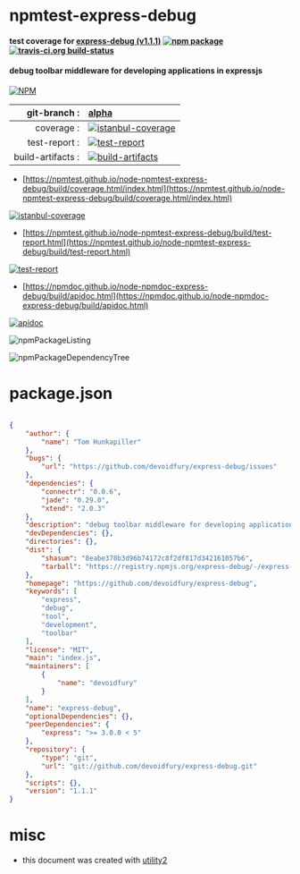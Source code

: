 # npmtest-express-debug

#### test coverage for  [express-debug (v1.1.1)](https://github.com/devoidfury/express-debug)  [![npm package](https://img.shields.io/npm/v/npmtest-express-debug.svg?style=flat-square)](https://www.npmjs.org/package/npmtest-express-debug) [![travis-ci.org build-status](https://api.travis-ci.org/npmtest/node-npmtest-express-debug.svg)](https://travis-ci.org/npmtest/node-npmtest-express-debug)

#### debug toolbar middleware for developing applications in expressjs

[![NPM](https://nodei.co/npm/express-debug.png?downloads=true&downloadRank=true&stars=true)](https://www.npmjs.com/package/express-debug)

| git-branch : | [alpha](https://github.com/npmtest/node-npmtest-express-debug/tree/alpha)|
|--:|:--|
| coverage : | [![istanbul-coverage](https://npmtest.github.io/node-npmtest-express-debug/build/coverage.badge.svg)](https://npmtest.github.io/node-npmtest-express-debug/build/coverage.html/index.html)|
| test-report : | [![test-report](https://npmtest.github.io/node-npmtest-express-debug/build/test-report.badge.svg)](https://npmtest.github.io/node-npmtest-express-debug/build/test-report.html)|
| build-artifacts : | [![build-artifacts](https://npmtest.github.io/node-npmtest-express-debug/glyphicons_144_folder_open.png)](https://github.com/npmtest/node-npmtest-express-debug/tree/gh-pages/build)|

- [https://npmtest.github.io/node-npmtest-express-debug/build/coverage.html/index.html](https://npmtest.github.io/node-npmtest-express-debug/build/coverage.html/index.html)

[![istanbul-coverage](https://npmtest.github.io/node-npmtest-express-debug/build/screenCapture.buildCi.browser.%252Ftmp%252Fbuild%252Fcoverage.lib.html.png)](https://npmtest.github.io/node-npmtest-express-debug/build/coverage.html/index.html)

- [https://npmtest.github.io/node-npmtest-express-debug/build/test-report.html](https://npmtest.github.io/node-npmtest-express-debug/build/test-report.html)

[![test-report](https://npmtest.github.io/node-npmtest-express-debug/build/screenCapture.buildCi.browser.%252Ftmp%252Fbuild%252Ftest-report.html.png)](https://npmtest.github.io/node-npmtest-express-debug/build/test-report.html)

- [https://npmdoc.github.io/node-npmdoc-express-debug/build/apidoc.html](https://npmdoc.github.io/node-npmdoc-express-debug/build/apidoc.html)

[![apidoc](https://npmdoc.github.io/node-npmdoc-express-debug/build/screenCapture.buildCi.browser.%252Ftmp%252Fbuild%252Fapidoc.html.png)](https://npmdoc.github.io/node-npmdoc-express-debug/build/apidoc.html)

![npmPackageListing](https://npmtest.github.io/node-npmtest-express-debug/build/screenCapture.npmPackageListing.svg)

![npmPackageDependencyTree](https://npmtest.github.io/node-npmtest-express-debug/build/screenCapture.npmPackageDependencyTree.svg)



# package.json

```json

{
    "author": {
        "name": "Tom Hunkapiller"
    },
    "bugs": {
        "url": "https://github.com/devoidfury/express-debug/issues"
    },
    "dependencies": {
        "connectr": "0.0.6",
        "jade": "0.29.0",
        "xtend": "2.0.3"
    },
    "description": "debug toolbar middleware for developing applications in expressjs",
    "devDependencies": {},
    "directories": {},
    "dist": {
        "shasum": "8eabe378b3d96b74172c8f2df817d342161057b6",
        "tarball": "https://registry.npmjs.org/express-debug/-/express-debug-1.1.1.tgz"
    },
    "homepage": "https://github.com/devoidfury/express-debug",
    "keywords": [
        "express",
        "debug",
        "tool",
        "development",
        "toolbar"
    ],
    "license": "MIT",
    "main": "index.js",
    "maintainers": [
        {
            "name": "devoidfury"
        }
    ],
    "name": "express-debug",
    "optionalDependencies": {},
    "peerDependencies": {
        "express": ">= 3.0.0 < 5"
    },
    "repository": {
        "type": "git",
        "url": "git://github.com/devoidfury/express-debug.git"
    },
    "scripts": {},
    "version": "1.1.1"
}
```



# misc
- this document was created with [utility2](https://github.com/kaizhu256/node-utility2)
